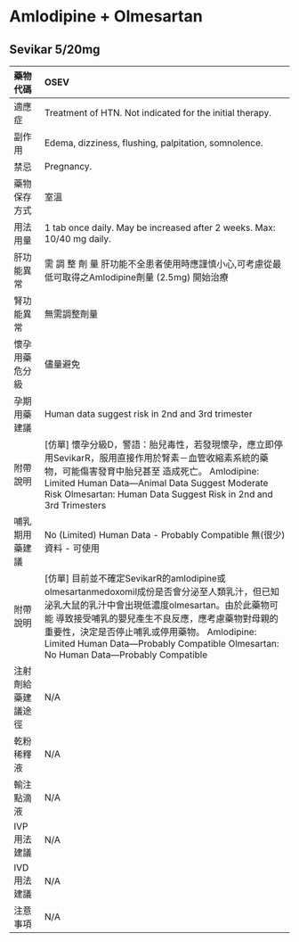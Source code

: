 # Amlodipine + Olmesartan

## Sevikar 5/20mg

| 藥物代碼           | OSEV                                                                                                                                                                                                                                                                                                                                       |
|:-------------------|:-------------------------------------------------------------------------------------------------------------------------------------------------------------------------------------------------------------------------------------------------------------------------------------------------------------------------------------------|
| 適應症             | Treatment of HTN. Not indicated for the initial therapy.                                                                                                                                                                                                                                                                                   |
| 副作用             | Edema, dizziness, flushing, palpitation, somnolence.                                                                                                                                                                                                                                                                                       |
| 禁忌               | Pregnancy.                                                                                                                                                                                                                                                                                                                                 |
| 藥物保存方式       | 室溫                                                                                                                                                                                                                                                                                                                                       |
| 用法用量           | 1 tab once daily. May be increased after 2 weeks. Max: 10/40 mg daily.                                                                                                                                                                                                                                                                     |
| 肝功能異常         | 需 調 整 劑 量  肝功能不全患者使用時應謹慎小心,可考慮從最低可取得之Amlodipine劑量 (2.5mg) 開始治療                                                                                                                                                                                                                                         |
| 腎功能異常         | 無需調整劑量                                                                                                                                                                                                                                                                                                                               |
| 懷孕用藥危分級     | 儘量避免                                                                                                                                                                                                                                                                                                                                   |
| 孕期用藥建議       | Human data suggest risk in 2nd and 3rd trimester                                                                                                                                                                                                                                                                                           |
| 附帶說明           | [仿單] 懷孕分級D，警語：胎兒毒性，若發現懷孕，應立即停用SevikarR，服用直接作用於腎素－血管收縮素系統的藥物，可能傷害發育中胎兒甚至 造成死亡。 Amlodipine: Limited Human Data—Animal Data Suggest Moderate Risk Olmesartan: Human Data Suggest Risk in 2nd and 3rd Trimesters                                                               |
| 哺乳期用藥建議     | No (Limited) Human Data - Probably Compatible 無(很少)資料 - 可使用                                                                                                                                                                                                                                                                        |
| 附帶說明           | [仿單] 目前並不確定SevikarR的amlodipine或olmesartanmedoxomil成份是否會分泌至人類乳汁，但已知泌乳大鼠的乳汁中會出現低濃度olmesartan。由於此藥物可能 導致接受哺乳的嬰兒產生不良反應，應考慮藥物對母親的重要性，決定是否停止哺乳或停用藥物。 Amlodipine: Limited Human Data—Probably Compatible Olmesartan: No Human Data—Probably Compatible |
| 注射劑給藥建議途徑 | N/A                                                                                                                                                                                                                                                                                                                                        |
| 乾粉稀釋液         | N/A                                                                                                                                                                                                                                                                                                                                        |
| 輸注點滴液         | N/A                                                                                                                                                                                                                                                                                                                                        |
| IVP 用法建議       | N/A                                                                                                                                                                                                                                                                                                                                        |
| IVD 用法建議       | N/A                                                                                                                                                                                                                                                                                                                                        |
| 注意事項           | N/A                                                                                                                                                                                                                                                                                                                                        |

